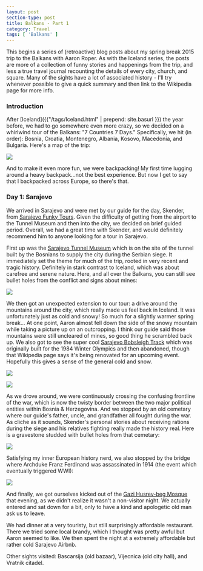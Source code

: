 ```yaml
---
layout: post
section-type: post
title: Balkans - Part 1
category: Travel
tags: [ 'Balkans' ]
---
```


This begins a series of (retroactive) blog posts about my spring break 2015 trip to the Balkans
with Aaron Roper. As with the Iceland series, the posts are more of a collection of funny stories
and happenings from the trip, and less a true travel journal recounting the details of every city,
church, and square. Many of the sights have a lot of associated history - I'll try whenever possible
to give a quick summary and then link to the Wikipedia page for more info.

### Introduction

After [Iceland]({{"/tags/Iceland.html" | prepend: site.basurl }}) the year before,
we had to go somewhere even more crazy, so we decided
on a whirlwind tour of the Balkans: "7 Countries 7 Days." Specifically, we hit (in order):
Bosnia, Croatia, Montenegro, Albania, Kosovo, Macedonia, and Bulgaria. Here's a map of the trip:

![](https://dl.dropboxusercontent.com/s/dg98p5yvvuai9uh/Whole%20Trip.JPG?dl=0)

And to make it even more fun, we were backpacking! My first time lugging around a heavy backpack...not
the best experience. But now I get to say that I backpacked across Europe, so there's that.

### Day 1: Sarajevo

We arrived in Sarajevo and were met by our guide for the day, Skender, from
[Sarajevo Funky Tours](http://www.sarajevofunkytours.com/).
Given the difficulty of getting from the airport to the Tunnel Museum and then into the city, we
decided on brief guided period. Overall, we had a great time with Skender, and would definitely
recommend him to anyone looking for a tour in Sarajevo.

First up was the
[Sarajevo Tunnel Museum](https://en.wikipedia.org/wiki/Sarajevo_Tunnel)
which is on the site of the tunnel built by the Bosnians to supply the city during the Serbian siege.
It immediately set the theme for much of the trip, rooted in very recent and tragic history.
Definitely in stark contrast to Iceland, which was about carefree and serene nature.
Here, and all over the Balkans, you can still see bullet holes from the conflict and signs about mines:

![](https://dl.dropboxusercontent.com/s/i2rwvzkv979ls7n/P3130005.JPG?dl=0)

We then got an unexpected extension to our tour: a drive around the mountains around the city,
which really made us feel back in Iceland. It was unfortunately just as cold and snowy!
So much for a slightly warmer spring break...
At one point,
Aaron almost fell down the side of the snowy mountain while taking a picture up on an outcropping.
I think our guide said those mountains were still uncleared of mines, so good thing he scrambled
back up. We also got to see the super cool
[Sarajevo Bobsleigh Track](https://en.wikipedia.org/wiki/Sarajevo_Olympic_Bobsleigh_and_Luge_Track)
which was originally built for the 1984 Winter Olympics and then abandoned, though that Wikipedia
page says it's being renovated for an upcoming event. Hopefully this gives a sense of the general
cold and snow.

![](https://dl.dropboxusercontent.com/s/ky4volikr0a9sjw/P3130019.JPG?dl=0)

![](https://dl.dropboxusercontent.com/s/oylj3q796e32qp2/P3130015Edit.jpg?dl=0)

As we drove around, we were continuously crossing the confusing frontline of the war, which is now
the twisty border between the two major political entities within Bosnia & Herzegovina. And we
stopped by an old cemetary where our guide's father, uncle, and grandfather all fought during the war.
As cliche as it sounds, Skender's personal stories about receiving rations during the siege and
his relatives fighting really made the history real. Here is a gravestone studded with bullet holes
from that cemetary:

![](https://dl.dropboxusercontent.com/s/zhk2iz850c27t0s/P3130024.JPG?dl=0)

Satisfying my inner European history nerd, we also stopped by the bridge where Archduke Franz Ferdinand
was assassinated in 1914 (the event which eventually triggered WWI):

![](https://dl.dropboxusercontent.com/s/tl6fmc7hkay8q5n/P3130033.JPG?dl=0)

And finally, we got ourselves kicked out of the
[Gazi Husrev-beg Mosque](https://en.wikipedia.org/wiki/Gazi_Husrev-beg_Mosque)
that evening, as we didn't realize it wasn't a non-visitor night. We actually entered and sat down
for a bit, only to have a kind and apologetic old man ask us to leave.

We had dinner at a very touristy, but still surprisingly affordable restaurant. There we tried some
local brandy, which I thought was pretty awful but Aaron seemed to like.
We then spent the night at a extremely affordable but rather cold Sarajevo Airbnb.

Other sights visited: Bascarsija (old bazaar), Vijecnica (old city hall), and Vratnik citadel.